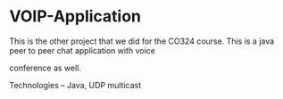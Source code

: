 # VOIP-Application

This is the other project that we did for the CO324 course. This is a java peer to peer chat application with voice

conference as well.

Technologies – Java, UDP multicast
